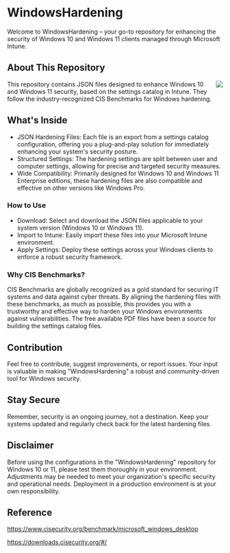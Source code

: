# WindowsHardening

Welcome to WindowsHardening – your go-to repository for enhancing the security of Windows 10 and Windows 11 clients managed through Microsoft Intune.

## About This Repository
<img align="right" src="https://rietveld-ict.nl/wp-content/uploads/2023/12/shield_windows.png"/>

This repository contains JSON files designed to enhance Windows 10 and Windows 11 security, based on the settings catalog in Intune. They follow the industry-recognized CIS Benchmarks for Windows hardening.

## What's Inside
* JSON Hardening Files: Each file is an export from a settings catalog configuration, offering you a plug-and-play solution for immediately enhancing your system's security posture.
* Structured Settings: The hardening settings are split between user and computer settings, allowing for precise and targeted security measures.
* Wide Compatibility: Primarily designed for Windows 10 and Windows 11 Enterprise editions, these hardening files are also compatible and effective on other versions like Windows Pro.

### How to Use
* Download: Select and download the JSON files applicable to your system version (Windows 10 or Windows 11).
* Import to Intune: Easily import these files into your Microsoft Intune environment.
* Apply Settings: Deploy these settings across your Windows clients to enforce a robust security framework.

### Why CIS Benchmarks?
CIS Benchmarks are globally recognized as a gold standard for securing IT systems and data against cyber threats. By aligning the hardening files with these benchmarks, as much as possible, this provides you with a trustworthy and effective way to harden your Windows environments against vulnerabilities. The free available PDF files have been a source for building the settings catalog files.

## Contribution
Feel free to contribute, suggest improvements, or report issues. Your input is valuable in making "WindowsHardening" a robust and community-driven tool for Windows security.

## Stay Secure
Remember, security is an ongoing journey, not a destination. Keep your systems updated and regularly check back for the latest hardening files.

## Disclaimer
Before using the configurations in the "WindowsHardening" repository for Windows 10 or 11, please test them thoroughly in your environment. Adjustments may be needed to meet your organization's specific security and operational needs. Deployment in a production environment is at your own responsibility.

## Reference
https://www.cisecurity.org/benchmark/microsoft_windows_desktop

https://downloads.cisecurity.org/#/
